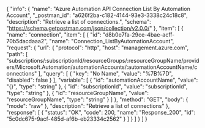 {
  "info": {
    "name": "Azure Automation API Connection List By Automation Account",
    "_postman_id": "a626f2ba-c182-4144-93e3-3338c24c18c8",
    "description": "Retrieve a list of connections.",
    "schema": "https://schema.getpostman.com/json/collection/v2.0.0/"
  },
  "item": [
    {
      "name": "connection",
      "item": [
        {
          "id": "d8b0e7fa-29ce-4bae-acff-70b5dacdaaa2",
          "name": "Connection_ListByAutomationAccount",
          "request": {
            "url": {
              "protocol": "http",
              "host": "management.azure.com",
              "path": [
                "subscriptions/:subscriptionId/resourceGroups/:resourceGroupName/providers/Microsoft.Automation/automationAccounts/:automationAccountName/connections"
              ],
              "query": [
                {
                  "key": "No Name",
                  "value": "%7B%7D",
                  "disabled": false
                }
              ],
              "variable": [
                {
                  "id": "automationAccountName",
                  "value": "{}",
                  "type": "string"
                },
                {
                  "id": "subscriptionId",
                  "value": "subscriptionId",
                  "type": "string"
                },
                {
                  "id": "resourceGroupName",
                  "value": "resourceGroupName",
                  "type": "string"
                }
              ]
            },
            "method": "GET",
            "body": {
              "mode": "raw"
            },
            "description": "Retrieve a list of connections"
          },
          "response": [
            {
              "status": "OK",
              "code": 200,
              "name": "Response_200",
              "id": "5c0dc675-9acf-485d-af6b-eb23334c2562"
            }
          ]
        }
      ]
    }
  ]
}